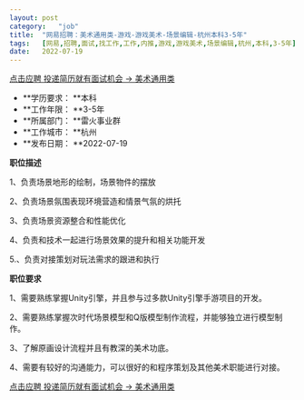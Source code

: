 ```yaml
---
layout:	post
category:	"job"
title:	"网易招聘：美术通用类-游戏-游戏美术-场景编辑-杭州本科3-5年"
tags:	[网易,招聘,面试,找工作,工作,内推,游戏,游戏美术,场景编辑,杭州,本科,3-5年]
date:	2022-07-19
---
```


[点击应聘 投递简历就有面试机会 ->  美术通用类](http://mobile.bole.netease.com/bole/boleDetail?id=41632&employeeId=346f03c3cda5f04c&key=all)



- **学历要求： **本科
- **工作年限： **3-5年
- **所属部门： **雷火事业群
- **工作城市： **杭州
- **发布日期： **2022-07-19



**职位描述**

1、负责场景地形的绘制，场景物件的摆放

2、负责场景氛围表现环境营造和情景气氛的烘托

3、负责场景资源整合和性能优化

4、负责和技术一起进行场景效果的提升和相关功能开发

5.、负责对接策划对玩法需求的跟进和执行



**职位要求**

1、需要熟练掌握Unity引擎，并且参与过多款Unity引擎手游项目的开发。

2、需要熟练掌握次时代场景模型和Q版模型制作流程，并能够独立进行模型制作。

3、了解原画设计流程并且有教深的美术功底。

4、需要有较好的沟通能力，可以很好的和程序策划及其他美术职能进行对接。



[点击应聘 投递简历就有面试机会 ->  美术通用类](http://mobile.bole.netease.com/bole/boleDetail?id=41632&employeeId=346f03c3cda5f04c&key=all)